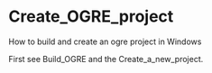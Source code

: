 # Create_OGRE_project
How to build and create an ogre project in Windows

First see Build_OGRE
and the Create_a_new_project.